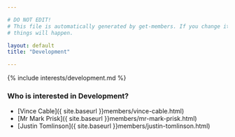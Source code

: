 ```yaml
---

# DO NOT EDIT!
# This file is automatically generated by get-members. If you change it, bad
# things will happen.

layout: default
title: "Development"

---
```


{% include interests/development.md %}

### Who is interested in Development?


* [Vince Cable]({ site.baseurl }}members/vince-cable.html)
* [Mr Mark Prisk]({ site.baseurl }}members/mr-mark-prisk.html)
* [Justin Tomlinson]({ site.baseurl }}members/justin-tomlinson.html)
